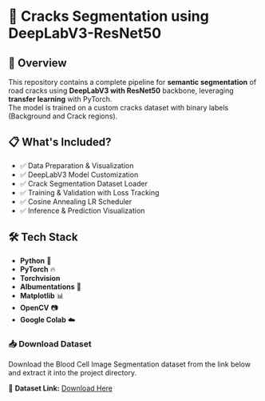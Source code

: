 # 🧱 Cracks Segmentation using DeepLabV3-ResNet50

## 📌 Overview

This repository contains a complete pipeline for **semantic segmentation** of road cracks using **DeepLabV3 with ResNet50** backbone, leveraging **transfer learning** with PyTorch.  
The model is trained on a custom cracks dataset with binary labels (Background and Crack regions).

## 📋 What's Included?

- ✅ Data Preparation & Visualization
- ✅ DeepLabV3 Model Customization
- ✅ Crack Segmentation Dataset Loader
- ✅ Training & Validation with Loss Tracking
- ✅ Cosine Annealing LR Scheduler
- ✅ Inference & Prediction Visualization

## 🛠 Tech Stack

- **Python** 🐍
- **PyTorch** 🔥
- **Torchvision**
- **Albumentations** 🌈
- **Matplotlib** 📊
- **OpenCV** 📷
- **Google Colab** ☁️

### 📥 Download Dataset

Download the Blood Cell Image Segmentation dataset from the link below and extract it into the project directory.

🔗 **Dataset Link:** [Download Here](https://drive.google.com/file/d/1J8dn0rH4xoX1ySCZBVTl_zCKW4cZ3DlI/view?usp=sharing)

